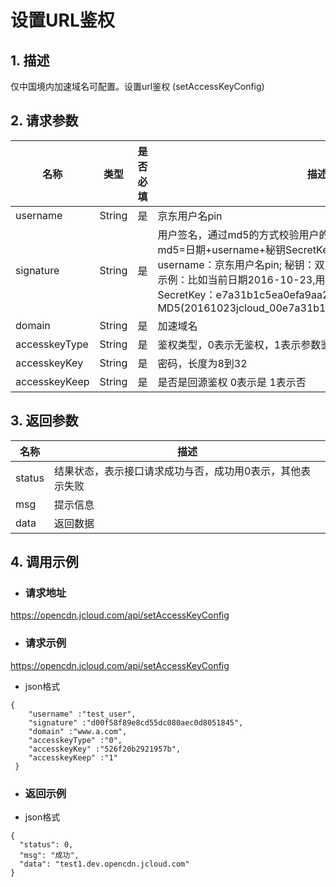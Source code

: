 # **设置URL鉴权**

## **1. 描述**

仅中国境内加速域名可配置。设置url鉴权 (setAccessKeyConfig)

## **2. 请求参数**

| **名称**   | **类型** | **是否必填** | **描述**                                                     |
| ---------- | -------- | ------------ | ------------------------------------------------------------ |
| username   | String   | 是           | 京东用户名pin                                                |
| signature  | String   | 是           | 用户签名，通过md5的方式校验用户的身份信息，保障信息安全。</br>md5=日期+username+秘钥SecretKey; 日期：格式为 yyyymmdd; username：京东用户名pin; 秘钥：双方约定; </br>示例：比如当前日期2016-10-23,用户pin:jcloud_00,用户秘钥SecretKey：e7a31b1c5ea0efa9aa2f29c6559f7d61,那签名为MD5(20161023jcloud_00e7a31b1c5ea0efa9aa2f29c6559f7d61)  |
| domain     | String   | 是           | 加速域名     |
| accesskeyType | String   | 是           |鉴权类型，0表示无鉴权，1表示参数鉴权，2表示路径鉴权 |
| accesskeyKey | String   | 是           | 密码，长度为8到32 |
|accesskeyKeep | String   | 是           |是否是回源鉴权 0表示是 1表示否 |

## **3. 返回参数**

| **名称** | **描述**                                                  |
| -------- | --------------------------------------------------------- |
| status   | 结果状态，表示接口请求成功与否，成功用0表示，其他表示失败 |
| msg      | 提示信息                                                  |
| data     | 返回数据                                                  |

## **4. 调用示例**

- ### **请求地址**

https://opencdn.jcloud.com/api/setAccessKeyConfig

- ### **请求示例**

 https://opencdn.jcloud.com/api/setAccessKeyConfig

* json格式

```
{
    "username" :"test_user",
    "signature" :"d00f58f89e8cd55dc080aec0d8051845",
    "domain" :"www.a.com",
    "accesskeyType" :"0",
    "accesskeyKey" :"526f20b2921957b",
    "accesskeyKeep" :"1"
 }
```

- ### **返回示例**

* json格式

```
{
  "status": 0,
  "msg": "成功",
  "data": "test1.dev.opencdn.jcloud.com"
}

```

 
